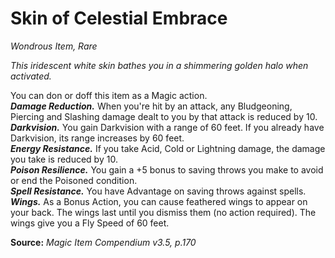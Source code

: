 # Skin of Celestial Embrace
*Wondrous Item, Rare*

*This iridescent white skin bathes you in a shimmering golden halo when activated.*

You can don or doff this item as a Magic action.  
***Damage Reduction.*** When you're hit by an attack, any Bludgeoning, Piercing and Slashing damage dealt to you by that attack is reduced by 10.  
***Darkvision.*** You gain Darkvision with a range of 60 feet. If you already have Darkvision, its range increases by 60 feet.  
***Energy Resistance.*** If you take Acid, Cold or Lightning damage, the damage you take is reduced by 10.  
***Poison Resilience.*** You gain a +5 bonus to saving throws you make to avoid or end the Poisoned condition.  
***Spell Resistance.*** You have Advantage on saving throws against spells.  
***Wings.*** As a Bonus Action, you can cause feathered wings to appear on your back. The wings last until you dismiss them (no action required). The wings give you a Fly Speed of 60 feet.  



**Source:** *Magic Item Compendium v3.5, p.170*